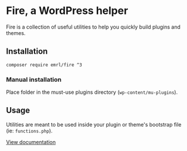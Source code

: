 # Fire, a WordPress helper

Fire is a collection of useful utilities to help you quickly build plugins
and themes.

## Installation

`composer require emrl/fire ^3`

### Manual installation

Place folder in the must-use plugins directory (`wp-content/mu-plugins`).

## Usage

Utilities are meant to be used inside your plugin or theme's bootstrap file
(ie: `functions.php`).

[View documentation](docs/README.md)
